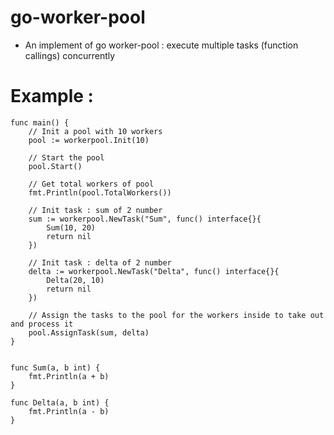 # go-worker-pool
- An implement of go worker-pool : execute multiple tasks (function callings) concurrently
# Example :
```
func main() {
	// Init a pool with 10 workers
	pool := workerpool.Init(10)
	
	// Start the pool
	pool.Start()
	
	// Get total workers of pool
	fmt.Println(pool.TotalWorkers())

	// Init task : sum of 2 number
	sum := workerpool.NewTask("Sum", func() interface{}{
		Sum(10, 20)
		return nil
	})
	
	// Init task : delta of 2 number
	delta := workerpool.NewTask("Delta", func() interface{}{
		Delta(20, 10)
		return nil
	})
	
	// Assign the tasks to the pool for the workers inside to take out and process it
	pool.AssignTask(sum, delta)
}


func Sum(a, b int) {
	fmt.Println(a + b)
}

func Delta(a, b int) {
	fmt.Println(a - b)
}
```
